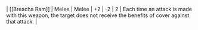 | [[Breacha Ram]] | Melee | Melee | +2  | -2  | 2   | Each time an attack is made with this weapon, the target does not receive the benefits of cover against that attack. | 